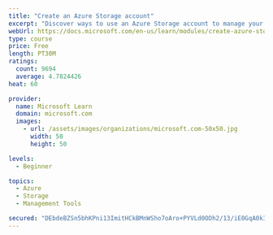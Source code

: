 ```yaml
---
title: "Create an Azure Storage account"
excerpt: "Discover ways to use an Azure Storage account to manage your data for billing, access, and storage location of your blobs, files, queues, and tables."
webUrl: https://docs.microsoft.com/en-us/learn/modules/create-azure-storage-account/
type: course
price: Free
length: PT30M
ratings:
  count: 9694
  average: 4.7824426
heat: 60

provider:
  name: Microsoft Learn
  domain: microsoft.com
  images:
    - url: /assets/images/organizations/microsoft.com-50x50.jpg
      width: 50
      height: 50

levels:
  - Beginner

topics:
  - Azure
  - Storage
  - Management Tools

secured: "DEbdeBZSn5bhKPni13ImitHCkBMnWSho7oAro+PYVLd0ODh2/13/iE0GqA0k3moQR1xM7tAm19El/5PWWDMJI49miXXr4jRuRaOIN6/q0C8jAXdWPK/S9naPrLYfsHg2m+n2pYFHAE2nN8yxlklf2pHS+61Tpej+LFCWkALFKbZxwr05yWn3hwL7P7ib+JgE821X5HlRwnPe9ZWXL5A3o7rI9qX1zNXK4UZPE/D6l+qvqNRmO1kf/aIw9+nbVP3LmGPecAq9UY/r1pchLoqGV85HDex0ovKH3PpXZ9XsTLz8ZVfyRu271i7TjSGy8/OOsAMSQKUiyWxzNJlOUL320Tn5KIFsI5VU4n52ugazBQIpCayDBYvOBPq9KTHIHZqDrfhNC6eqOQn55y7/CAoCfVXm+85KXPslEtwHUrSw5tk=;HkYSshbsM9Abcg4IfyXJVA=="
---
```



